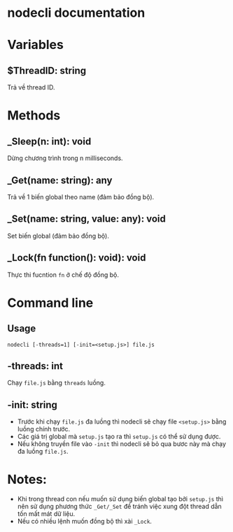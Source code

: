 # nodecli documentation

# Variables
## $ThreadID: string
Trả về thread ID.

# Methods

## _Sleep(n: int): void
Dừng chương trình trong n milliseconds.

## _Get(name: string): any
Trả về 1 biến global theo name (đảm bảo đồng bộ).

## _Set(name: string, value: any): void
Set biến global (đảm bảo đồng bộ).

## _Lock(fn function(): void): void
Thực thi fucntion ```fn``` ở chế độ đồng bộ.

# Command line

## Usage
```nodecli [-threads=1] [-init=<setup.js>] file.js```

## -threads: int
Chạy ```file.js``` bằng ```threads``` luồng.

## -init: string
* Trước khi chạy ```file.js``` đa luồng thì nodecli sẽ chạy file ```<setup.js>``` bằng luồng chính trước.
* Các giá trị global mà ```setup.js``` tạo ra thì ```setup.js``` có thể sử dụng được.
* Nếu không truyền file vào ```-init``` thì nodecli sẽ bỏ qua bươc này mà chạy đa luồng ```file.js```.


# Notes:
* Khi trong thread con nếu muốn sử dụng biến global tạo bởi ```setup.js``` thì nên sử dụng phương thức ```_Get/_Set``` để tránh việc xung đột thread dẫn tốn mất mát dữ liệu.
* Nếu có nhiều lệnh muốn đồng bộ thì xài ```_Lock```.
